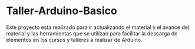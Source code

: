 # Taller-Arduino-Basico
Este proyecto esta realizado para ir actualizando el material y el avance del material y las herramientas que se utilizan para facilitar la descarga de elementos en los cursos y talleres a realizar de Arduino.
